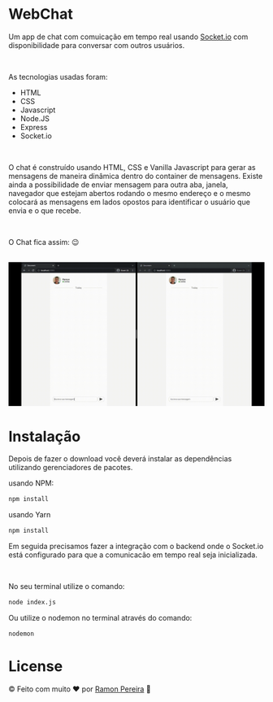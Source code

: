 # WebChat

Um app de chat com comuicação em tempo real usando [Socket.io](https://socket.io/) com disponibilidade para conversar com outros usuários.

<p>&nbsp;</p>

As tecnologias usadas foram:

- HTML
- CSS
- Javascript
- Node.JS
- Express
- Socket.io

<p>&nbsp;</p>

O chat é construído usando HTML, CSS e Vanilla Javascript para gerar as mensagens de maneira dinâmica dentro do container de mensagens. Existe ainda a possibilidade de enviar mensagem para outra aba, janela, navegador que estejam abertos rodando o mesmo endereço e o mesmo colocará as mensagens em lados opostos para identificar o usuário que envia e o que recebe.

<p>&nbsp;</p>

O Chat fica assim: 😉 

<br/>

<img src="./public/assets/Gif.gif"/>

<br/>

# Instalação

Depois de fazer o download você deverá instalar as dependências utilizando gerenciadores de pacotes. 

usando NPM: 

```sh
npm install
```
usando Yarn
```sh
npm install
```

Em seguida precisamos fazer a integração com o backend onde o Socket.io está configurado para que a comunicacão em tempo real seja inicializada.

<br/>

No seu terminal utilize o comando:

```sh
node index.js
```

Ou utilize o nodemon no terminal através do comando:

```sh
nodemon
```

# License
© Feito com muito &#10084; por [Ramon Pereira](https://www.linkedin.com/in/ramon-pereira88/) 🤝













